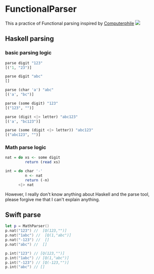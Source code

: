 # FunctionalParser

This a practice of Functional parsing inspired by [
Computerphile](https://www.youtube.com/user/Computerphile)
[![](https://i.ytimg.com/vi/dDtZLm7HIJs/maxresdefault.jpg)](https://www.youtube.com/watch?v=dDtZLm7HIJs&ab_channel=Computerphile)

## Haskell parsing

### basic parsing logic 
```haskell
parse digit "123"
[('1, "23")]

parse digit "abc"
[]

parse (char 'a') "abc"
[('a', "bc")]

parse (some digit) "123"
[("123", "")]

parse (digit <|> letter) "abc123"
[('a', "bc123")]

parse (some (digit <|> letter)) "abc123"
[("abc123", "")]
```
### Math parse logic

```Haskell
nat = do xs <- some digit
         return (read xs)

int = do char '-'
         n <- nat
         return (-n)
      <|> nat
```

However, I really don't know anything about Haskell and the parse tool, please forgive me that I can't explain anything.

## Swift parse

```swift
let p = MathParser()
p.nat("123") //  [Q(123,"")]
p.nat("1abc") //  [Q(1,"abc")]
p.nat("-123") //  []
p.nat("abc") //  []

p.int("123") // [Q(123,"")]
p.int("1abc") // [Q(1,"abc")]
p.int("-123") // [Q(-123,"")]
p.int("abc") // []
```
